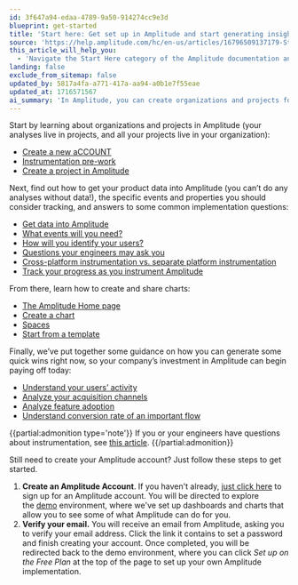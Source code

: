 ```yaml
---
id: 3f647a94-edaa-4789-9a50-914274cc9e3d
blueprint: get-started
title: 'Start here: Get set up in Amplitude and start generating insights today'
source: 'https://help.amplitude.com/hc/en-us/articles/16796509137179-Start-here-Get-set-up-in-Amplitude-and-start-generating-insights-today'
this_article_will_help_you:
  - 'Navigate the Start Here category of the Amplitude documentation and get up and running quickly'
landing: false
exclude_from_sitemap: false
updated_by: 5817a4fa-a771-417a-aa94-a0b1e7f55eae
updated_at: 1716571567
ai_summary: 'In Amplitude, you can create organizations and projects for your analyses. Learn how to get your product data into Amplitude and track specific events and user identification. Create and share charts, start from templates, and track your progress. Generate quick wins by understanding user activity, analyzing acquisition channels, feature adoption, and conversion rates. To get started, create an Amplitude account, verify your email, and explore the demo environment to see what Amplitude offers. If you have questions about instrumentation, refer to the provided article.'
---
```

Start by learning about organizations and projects in Amplitude (your analyses live in projects, and all your projects live in your organization): 

* [Create a new aCCOUNT](/docs/get-started/create-a-new-account)
* [Instrumentation pre-work](/docs/get-started/instrumentation-prework)
* [Create a project in Amplitude](/docs/get-started/create-project)

Next, find out how to get your product data into Amplitude (you can’t do any analyses without data!), the specific events and properties you should consider tracking, and answers to some common implementation questions:

* [Get data into Amplitude](/docs/get-started/get-data-in)
* [What events will you need?](/docs/get-started/select-events)
* [How will you identify your users?](/docs/get-started/identify-users)
* [Questions your engineers may ask you](/docs/get-started/questions-from-your-engineer)
* [Cross-platform instrumentation vs. separate platform instrumentation](/docs/get-started/cross-platform-vs-separate-platform)
* [Track your progress as you instrument Amplitude](/docs/get-started/track-your-progress)

From there, learn how to create and share charts:

* [The Amplitude Home page](/docs/get-started/amplitude-home-page)
* [Create a chart](/docs/get-started/create-a-chart)
* [Spaces](/docs/get-started/spaces)
* [Start from a template](/docs/get-started/start-from-template)

Finally, we’ve put together some guidance on how you can generate some quick wins right now, so your company’s investment in Amplitude can begin paying off today:

* [Understand your users’ activity](/docs/get-started/understand-user-activity)
* [Analyze your acquisition channels](/docs/get-started/analyze-acquisition-channels)
* [Analyze feature adoption](/docs/get-started/analyze-feature-adoption)
* [Understand conversion rate of an important flow](/docs/get-started/understand-conversion-rate)

{{partial:admonition type='note'}}
If you or your engineers have questions about instrumentation, see [this article](https://www.docs.developers.amplitude.com/getting-started/).
{{/partial:admonition}}

Still need to create your Amplitude account? Just follow these steps to get started.

1. **Create an Amplitude Account**. If you haven't already, [just click here](https://amplitude.com/get-started) to sign up for an Amplitude account. You will be directed to explore the [demo](https://analytics.amplitude.com/login/my-demo) environment, where we've set up dashboards and charts that allow you to see some of what Amplitude can do for you.
2. **Verify your email.** You will receive an email from Amplitude, asking you to verify your email address. Click the link it contains to set a password and finish creating your account. Once completed, you will be redirected back to the demo environment, where you can click *Set up on the Free Plan* at the top of the page to set up your own Amplitude implementation.